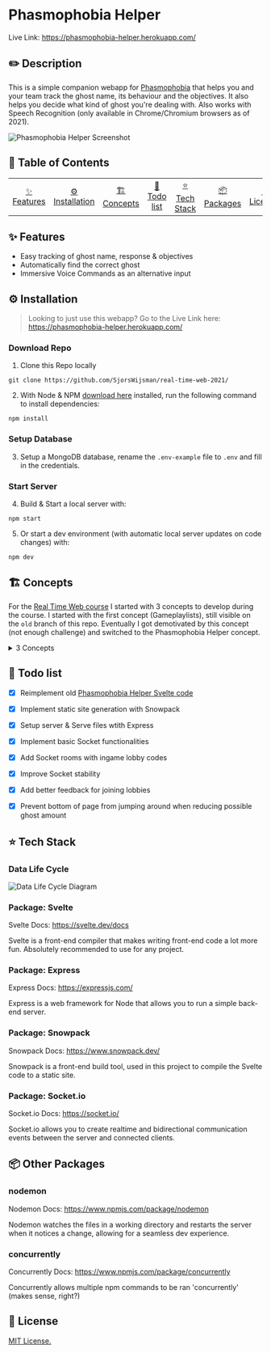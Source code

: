# Phasmophobia Helper
Live Link: https://phasmophobia-helper.herokuapp.com/


## ✏️ Description
This is a simple companion webapp for [Phasmophobia](https://store.steampowered.com/app/739630/Phasmophobia/) that helps you and your team track the ghost name, its behaviour and the objectives. It also helps you decide what kind of ghost you're dealing with. Also works with Speech Recognition (only available in Chrome/Chromium browsers as of 2021).

![Phasmophobia Helper Screenshot](https://i.ibb.co/M6RKCjC/Screenshot-2021-04-27-at-23-20-24.png)


## 📕 Table of Contents
<table>
    <tr>
        <td align="center"><a href="#-features">✨ Features<a></td>
        <td align="center"><a href="#%EF%B8%8F-installation">⚙️ Installation<a></td>
        <td align="center"><a href="#%EF%B8%8F-concepts">🏗️ Concepts<a></td>
        <td align="center"><a href="#-todo-list">📃 Todo list<a></td>
        <td align="center"><a href="#-tech-stack">⭐ Tech Stack<a></td>
        <td align="center"><a href="#-packages">📦 Packages<a></td>
        <td align="center"><a href="#-license">🔐 License<a></td>
    </tr>
</table>


## ✨ Features
- Easy tracking of ghost name, response & objectives
- Automatically find the correct ghost
- Immersive Voice Commands as an alternative input


## ⚙️ Installation
> Looking to just use this webapp? Go to the Live Link here: https://phasmophobia-helper.herokuapp.com/

### Download Repo
1. Clone this Repo locally
```
git clone https://github.com/SjorsWijsman/real-time-web-2021/
```

2. With Node & NPM [download here](https://nodejs.org/en/download/) installed, run the following command to install dependencies:
```
npm install
```

### Setup Database
3. Setup a MongoDB database, rename the `.env-example` file to `.env` and fill in the credentials.

### Start Server
4. Build & Start a local server with:
```
npm start
```

5. Or start a dev environment (with automatic local server updates on code changes) with:
```
npm dev
```


## 🏗️ Concepts
For the [Real Time Web course](https://github.com/cmda-minor-web/real-time-web-2021) I started with 3 concepts to develop during the course. I started with the first concept (Gameplaylists), still visible on the `old` branch of this repo. Eventually I got demotivated by this concept (not enough challenge) and switched to the Phasmophobia Helper concept.

<details>
<summary>3 Concepts</summary>
    
| Gameplaylists | Phasmophobia Book | Poker |
|--|--|--|
| ![Gameplaylists](https://i.ibb.co/2jMS3tW/Gameplaylists.png) | ![Phasmophobia Helper](https://i.ibb.co/sFdS873/Phasmophobia-Book.png) | ![Poker](https://i.ibb.co/ZHW9R7r/Poker.png)

</details>


## 📃 Todo list
- [x] Reimplement old [Phasmophobia Helper Svelte code](https://github.com/SjorsWijsman/phasmophobia-helper) 
- [x] Implement static site generation with Snowpack
- [x] Setup server & Serve files wtith Express
- [x] Implement basic Socket functionalities
- [x] Add Socket rooms with ingame lobby codes
- [x] Improve Socket stability
- [x] Add better feedback for joining lobbies
- [x] Prevent bottom of page from jumping around when reducing possible ghost amount


## ⭐ Tech Stack
### Data Life Cycle
![Data Life Cycle Diagram](https://i.ibb.co/Mg8s0cY/rtw-life-cycle.png)

### Package: Svelte
Svelte Docs: https://svelte.dev/docs

Svelte is a front-end compiler that makes writing front-end code a lot more fun. Absolutely recommended to use for any project.

### Package: Express
Express Docs: https://expressjs.com/

Express is a web framework for Node that allows you to run a simple back-end server.

### Package: Snowpack
Snowpack Docs: https://www.snowpack.dev/

Snowpack is a front-end build tool, used in this project to compile the Svelte code to a static site.

### Package: Socket.io
Socket.io Docs: https://socket.io/

Socket.io allows you to create realtime and bidirectional communication events between the server and connected clients.

## 📦 Other Packages
### nodemon
Nodemon Docs: https://www.npmjs.com/package/nodemon

Nodemon watches the files in a working directory and restarts the server when it notices a change, allowing for a seamless dev experience.

### concurrently
Concurrently Docs: https://www.npmjs.com/package/concurrently

Concurrently allows multiple npm commands to be ran 'concurrently' (makes sense, right?)


## 🔐 License
[MIT License.](https://github.com/SjorsWijsman/phasmophobia-helper/blob/main/LICENSE)
